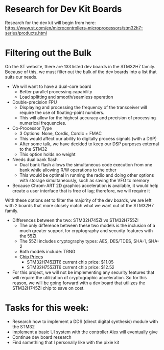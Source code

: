 # Research for Dev Kit Boards
Research for the dev kit will begin from here: https://www.st.com/en/microcontrollers-microprocessors/stm32h7-series/products.html

# Filtering out the Bulk
On the ST website, there are 133 listed dev boards in the STM32H7 family. Because of this, we must filter out the bulk of the dev boards into a list that suits our needs.
* We will want to have a dual-core board
  * Better parallel processing capability
  * Load splitting and smooth/seamless operation
* Double-precision FPU
  * Displaying and processing the frequency of the transceiver will require the use of floating-point numbers.
  * This will allow for the highest accuracy and precision of processing numerical frequencies.
* Co-Processor Type
  * 3 Options: None, Cordic, Cordic + FMAC
  * This would affect our ability to digitally process signals (with a DSP)
  * After some talk, we have decided to keep our DSP purposes external to the STM32
  * This option holds no weight
* Needs dual bank flash
  * Dual bank flash allows the simultaneous code execution from one bank while allowing R/W operations to the other
  * This would be optimal in running the radio and doing other options with storage simultaneously, such as saving the VFO to memory
* Because Chrom-ART 2D graphics acceleration is available, it would help create a user interface that is free of lag; therefore, we will require it
  
With these options set to filter the majority of the dev boards, we are left with 2 boards that more closely match what we want out of the STM32H7 family.

* Differences between the two: STM32H745ZI vs STM32H755ZI
  * The only difference between these two models is the inclusion of a much greater support for cryptography and security features with the 55ZI.
  * The 55ZI includes cryptography types: AES, DES/TDES, SHA-1, SHA-2
  * Both models include: TRNG
  * [Chip Prices](https://estore.st.com)
    * STM32H745ZIT6 current chip price: $11.05
    * STM32H755ZIT6 current chip price: $12.52
* For this project, we will not be implementing any security features that will require the utilization of cryptographic acceleration. So for this reason, we will be going forward with a dev board that utilizes the STM32H745ZI chip to save on cost. 
# Tasks for this week:
* Research how to implement a DDS (direct digital synthesis) module with the STM32
* Implement a basic UI system with the controller Alex will eventually give
* Continue dev board research
* Find something that I personally like with the pixie kit
